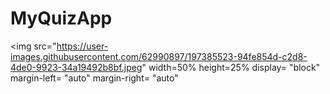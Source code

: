 # MyQuizApp


<img src="https://user-images.githubusercontent.com/62990897/197385523-94fe854d-c2d8-4de0-9923-34a19492b8bf.jpeg" width=50% height=25% 
  display= "block"
  margin-left= "auto"
  margin-right= "auto"
>
